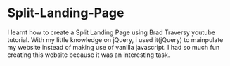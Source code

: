 # Split-Landing-Page
I learnt how to create a Split Landing Page using Brad Traversy youtube tutorial.
With my little knowledge on jQuery, i used it(jQuery) to mainpulate my website instead of making use of vanilla javascript.
I had so much  fun creating this website because it was an interesting task.
